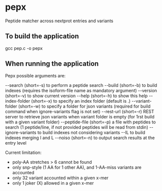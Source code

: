 pepx
====

Peptide matcher across nextprot entries and variants

## To build the application

gcc pep.c -o pepx


## When running the application

Pepx possible arguments are:

--search (short=-s) to perform a peptide search
--build (short=-b) to build indexes (requires the isoform-file name as mandatory argument)
--version (short=-v) to show current version
--help (short=-h) to show this help
--index-folder (short=-x) to specify an index folder (default is .)
--variant-folder (short=-w) to specify a folder for json variants (required for build command when ignore-variants flag is not set)
--rest-url (short=-r) REST server to retrieve json variants when variant folder is empty (for 1rst build with a given variant folder)
--peptide-file (short=-p) a file with peptides to search (1 peptide/line, if not provided peptides will be read from stdin)
--ignore-variants to build indexes not considering variants
--IL to build indexes merging I and L
--noiso (short=-n) to output search results at the entry level

Current limitation:

- poly-AA stretches > 6 cannot be found
- only snp-style (1 AA for 1 other AA), and 1-AA-miss variants are accounted
- only 32 variant accounted within a given x-mer
- only 1 joker (X) allowed in a given x-mer

